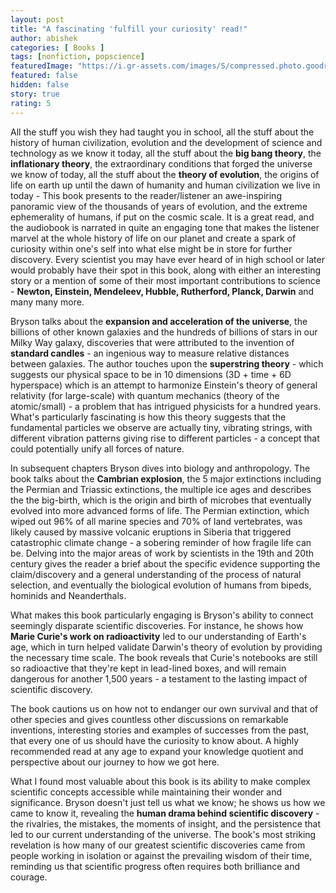 ```yaml
---
layout: post
title: "A fascinating 'fulfill your curiosity' read!"
author: abishek
categories: [ Books ]
tags: [nonfiction, popscience]
featuredImage: "https://i.gr-assets.com/images/S/compressed.photo.goodreads.com/books/1433086293l/21._SY475_.jpg"
featured: false
hidden: false
story: true
rating: 5
---
```


All the stuff you wish they had taught you in school, all the stuff about the history of human civilization, evolution and the development of science and technology as we know it today, all the stuff about the **big bang theory**, the **inflationary theory**, the extraordinary conditions that forged the universe we know of today, all the stuff about the **theory of evolution**, the origins of life on earth up until the dawn of humanity and human civilization we live in today - This book presents to the reader/listener an awe-inspiring panoramic view of the thousands of years of evolution, and the extreme ephemerality of humans, if put on the cosmic scale. It is a great read, and the audiobook is narrated in quite an engaging tone that makes the listener marvel at the whole history of life on our planet and create a spark of curiosity within one's self into what else might be in store for further discovery. Every scientist you may have ever heard of in high school or later would probably have their spot in this book, along with either an interesting story or a mention of some of their most important contributions to science - **Newton, Einstein, Mendeleev, Hubble, Rutherford, Planck, Darwin** and many many more.

Bryson talks about the **expansion and acceleration of the universe**, the billions of other known galaxies and the hundreds of billions of stars in our Milky Way galaxy, discoveries that were attributed to the invention of **standard candles** - an ingenious way to measure relative distances between galaxies. The author touches upon the **superstring theory** - which suggests our physical space to be in 10 dimensions (3D + time + 6D hyperspace) which is an attempt to harmonize Einstein's theory of general relativity (for large-scale) with quantum mechanics (theory of the atomic/small) - a problem that has intrigued physicists for a hundred years. <span class="spoiler">What's particularly fascinating is how this theory suggests that the fundamental particles we observe are actually tiny, vibrating strings, with different vibration patterns giving rise to different particles - a concept that could potentially unify all forces of nature.</span>

In subsequent chapters Bryson dives into biology and anthropology. The book talks about the **Cambrian explosion**, the 5 major extinctions including the Permian and Triassic extinctions, the multiple ice ages and describes the the big-birth, which is the origin and birth of microbes that eventually evolved into more advanced forms of life. <span class="spoiler">The Permian extinction, which wiped out 96% of all marine species and 70% of land vertebrates, was likely caused by massive volcanic eruptions in Siberia that triggered catastrophic climate change - a sobering reminder of how fragile life can be.</span> Delving into the major areas of work by scientists in the 19th and 20th century gives the reader a brief about the specific evidence supporting the claim/discovery and a general understanding of the process of natural selection, and eventually the biological evolution of humans from bipeds, hominids and Neanderthals.

What makes this book particularly engaging is Bryson's ability to connect seemingly disparate scientific discoveries. For instance, he shows how **Marie Curie's work on radioactivity** led to our understanding of Earth's age, which in turn helped validate Darwin's theory of evolution by providing the necessary time scale. <span class="spoiler">The book reveals that Curie's notebooks are still so radioactive that they're kept in lead-lined boxes, and will remain dangerous for another 1,500 years - a testament to the lasting impact of scientific discovery.</span>

The book cautions us on how not to endanger our own survival and that of other species and gives countless other discussions on remarkable inventions, interesting stories and examples of successes from the past, that every one of us should have the curiosity to know about. A highly recommended read at any age to expand your knowledge quotient and perspective about our journey to how we got here.

What I found most valuable about this book is its ability to make complex scientific concepts accessible while maintaining their wonder and significance. Bryson doesn't just tell us what we know; he shows us how we came to know it, revealing the **human drama behind scientific discovery** - the rivalries, the mistakes, the moments of insight, and the persistence that led to our current understanding of the universe. <span class="spoiler">The book's most striking revelation is how many of our greatest scientific discoveries came from people working in isolation or against the prevailing wisdom of their time, reminding us that scientific progress often requires both brilliance and courage.</span>
